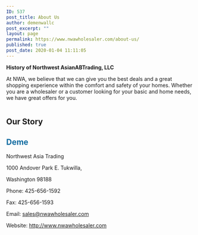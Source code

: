 ```yaml
---
ID: 537
post_title: About Us
author: demenwallc
post_excerpt: ""
layout: page
permalink: https://www.nwawholesaler.com/about-us/
published: true
post_date: 2020-01-04 11:11:05
---
```

<!-- wp:paragraph {"align":"center"} -->
<p class="has-text-align-center"> <strong>History of Northwest AsianABTrading, LLC </strong></p>
<!-- /wp:paragraph -->

<!-- wp:paragraph -->
<p>At NWA, we believe that we can give you the best deals and a great shopping experience within the comfort and safety of your homes. Whether you are a wholesaler or a customer looking for your basic and home needs, we have great offers for you.</p>
<!-- /wp:paragraph -->

<!-- wp:image {"id":17308,"sizeSlug":"large"} -->
<figure class="wp-block-image size-large"><img src="https://www.nwawholesaler.com/wp-content/uploads/2020/05/man-pushing-hand-truck-beside-building-2047397-1024x1024.jpg" alt="" class="wp-image-17308"/></figure>
<!-- /wp:image -->

<!-- wp:heading {"align":"center"} -->
<h2 class="has-text-align-center">Our Story</h2>
<!-- /wp:heading -->

<!-- wp:heading {"customTextColor":"#106ca1"} -->
<h2 class="has-text-color" style="color:#106ca1"><strong>Deme</strong></h2>
<!-- /wp:heading -->

<!-- wp:paragraph -->
<p>Northwest Asia Trading</p>
<!-- /wp:paragraph -->

<!-- wp:paragraph -->
<p>1000 Andover Park E.&nbsp;Tukwilla,</p>
<!-- /wp:paragraph -->

<!-- wp:paragraph -->
<p>Washington 98188</p>
<!-- /wp:paragraph -->

<!-- wp:paragraph -->
<p>Phone: 425-656-1592</p>
<!-- /wp:paragraph -->

<!-- wp:paragraph -->
<p>Fax: 425-656-1593</p>
<!-- /wp:paragraph -->

<!-- wp:paragraph -->
<p>Email:&nbsp;<a href="mailto:sales@nwawholesaler.com">sales@nwawholesaler.com</a></p>
<!-- /wp:paragraph -->

<!-- wp:paragraph -->
<p>Website:&nbsp;<a href="https://www.nwawholesaler.com/" target="_blank" rel="noreferrer noopener">http://www.nwawholesaler.com</a></p>
<!-- /wp:paragraph -->